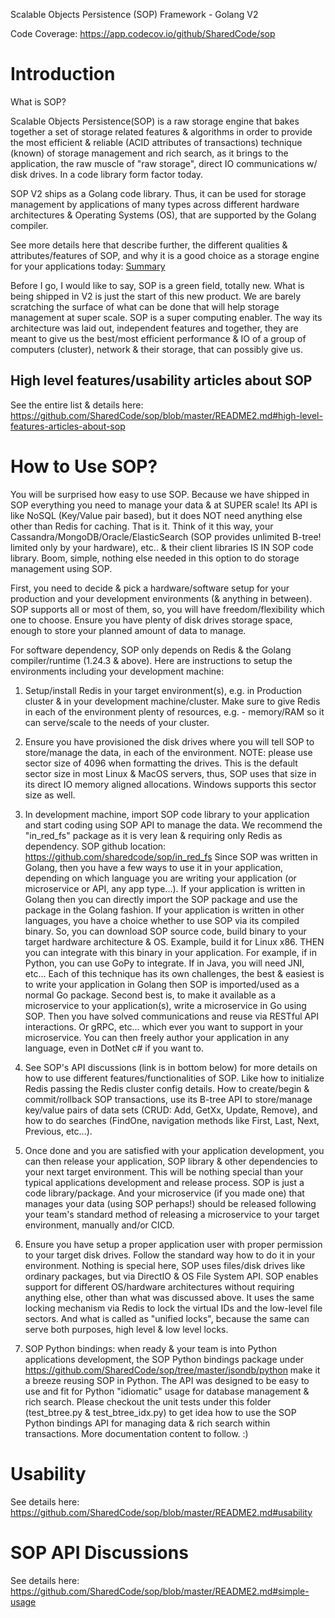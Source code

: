 Scalable Objects Persistence (SOP) Framework - Golang V2

Code Coverage: https://app.codecov.io/github/SharedCode/sop

# Introduction
What is SOP?

Scalable Objects Persistence(SOP) is a raw storage engine that bakes together a set of storage related features & algorithms in order to provide the most efficient & reliable (ACID attributes of transactions) technique (known) of storage management and rich search, as it brings to the application, the raw muscle of "raw storage", direct IO communications w/ disk drives. In a code library form factor today.

SOP V2 ships as a Golang code library. Thus, it can be used for storage management by applications of many types across different hardware architectures & Operating Systems (OS), that are supported by the Golang compiler.

See more details here that describe further, the different qualities & attributes/features of SOP, and why it is a good choice as a storage engine for your applications today: [Summary](README2.md)

Before I go, I would like to say, SOP is a green field, totally new. What is being shipped in V2 is just the start of this new product. We are barely scratching the surface of what can be done that will help storage management at super scale. SOP is a super computing enabler. The way its architecture was laid out, independent features and together, they are meant to give us the best/most efficient performance & IO of a group of computers (cluster), network & their storage, that can possibly give us.

## High level features/usability articles about SOP
See the entire list & details here: https://github.com/SharedCode/sop/blob/master/README2.md#high-level-features-articles-about-sop

# How to Use SOP?
You will be surprised how easy to use SOP. Because we have shipped in SOP everything you need to manage your data & at SUPER scale! Its API is like NoSQL (Key/Value pair based), but it does NOT need anything else other than Redis for caching. That is it. Think of it this way, your Cassandra/MongoDB/Oracle/ElasticSearch (SOP provides unlimited B-tree! limited only by your hardware), etc.. & their client libraries IS IN SOP code library. Boom, simple, nothing else needed in this option to do storage management using SOP.

First, you need to decide & pick a hardware/software setup for your production and your development environments (& anything in between). SOP supports all or most of them, so, you will have freedom/flexibility which one to choose. Ensure you have plenty of disk drives storage space, enough to store your planned amount of data to manage.

For software dependency, SOP only depends on Redis & the Golang compiler/runtime (1.24.3 & above). Here are instructions to setup the environments including your development machine:
1. Setup/install Redis in your target environment(s), e.g. in Production cluster & in your development machine/cluster. Make sure to give Redis in each of the environment plenty of resources, e.g. - memory/RAM so it can serve/scale to the needs of your cluster.

2. Ensure you have provisioned the disk drives where you will tell SOP to store/manage the data, in each of the environment.
NOTE: please use sector size of 4096 when formatting the drives. This is the default sector size in most Linux & MacOS servers, thus, SOP uses that size in its direct IO memory aligned allocations. Windows supports this sector size as well.

3. In development machine, import SOP code library to your application and start coding using SOP API to manage the data. We recommend the "in_red_fs" package as it is very lean & requiring only Redis as dependency. SOP github location: https://github.com/sharedcode/sop/in_red_fs Since SOP was written in Golang, then you have a few ways to use it in your application, depending on which language you are writing your application (or microservice or API, any app type...). If your application is written in Golang then you can directly import the SOP package and use the package in the Golang fashion. If your application is written in other languages, you have a choice whether to use SOP via its compiled binary. So, you can download SOP source code, build binary to your target hardware architecture & OS. Example, build it for Linux x86.
THEN you can integrate with this binary in your application. For example, if in Python, you can use GoPy to integrate. If in Java, you will need JNI, etc... Each of this technique has its own challenges, the best & easiest is to write your application in Golang then SOP is imported/used as a normal Go package.
Second best is, to make it available as a microservice to your application(s), write a microservice in Go using SOP. Then you have solved communications and reuse via RESTful API interactions. Or gRPC, etc... which ever you want to support in your microservice. You can then freely author your application in any language, even in DotNet c# if you want to.

4. See SOP's API discussions (link is in bottom below) for more details on how to use different features/functionalities of SOP. Like how to initialize Redis passing the Redis cluster config details.
How to create/begin & commit/rollback SOP transactions, use its B-tree API to store/manage key/value pairs of data sets (CRUD: Add, GetXx, Update, Remove), and how to do searches (FindOne, navigation methods like First, Last, Next, Previous, etc...).

5. Once done and you are satisfied with your application development, you can then release your application, SOP library & other dependencies to your next target environment. This will be nothing special than your typical applications development and release process. SOP is just a code library/package. And your microservice (if you made one) that manages your data (using SOP perhaps!) should be released following your team's standard method of releasing a microservice to your target environment, manually and/or CICD.

6. Ensure you have setup a proper application user with proper permission to your target disk drives. Follow the standard way how to do it in your environment. Nothing is special here, SOP uses files/disk drives like ordinary packages, but via DirectIO & OS File System API. SOP enables support for different OS/hardware architectures without requiring anything else, other than what was discussed above. It uses the same locking mechanism via Redis to lock the virtual IDs and the low-level file sectors. And what is called as "unified locks", because the same can serve both purposes, high level & low level locks.

7. SOP Python bindings: when ready & your team is into Python applications development, the SOP Python bindings package under https://github.com/SharedCode/sop/tree/master/jsondb/python make it a breeze reusing SOP in Python. The API was designed to be easy to use and fit for Python "idiomatic" usage for database management & rich search. Please checkout the unit tests under this folder (test_btree.py & test_btree_idx.py) to get idea how to use the SOP Python bindings API for managing data & rich search within transactions. More documentation content to follow. :)

# Usability
See details here: https://github.com/SharedCode/sop/blob/master/README2.md#usability

# SOP API Discussions
See details here: https://github.com/SharedCode/sop/blob/master/README2.md#simple-usage
